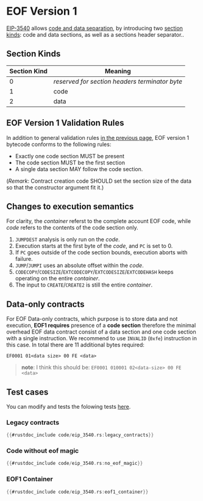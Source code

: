 # EOF Version 1

[EIP-3540](https://eips.ethereum.org/EIPS/eip-3540) allows [code and data
separation](./eof_benefits.md#code-and-data-separation), by introducing two
[section kinds](#section-kinds): code and data sections, as well as a sections
header separator..

## Section Kinds

| Section Kind | Meaning                                       |
|--------------|-----------------------------------------------|
| 0            | *reserved for section headers terminator byte*|
| 1            | code                                          |
| 2            | data                                          |

## EOF Version 1 Validation Rules

In addition to general validation rules [in the previous
page](./evm_object_format.md#eof-format-validation), EOF version 1 bytecode
conforms to the following rules:

- Exactly one code section MUST be present
- The code section MUST be the first section
- A single data section MAY follow the code section.

(*Remark*: Contract creation code SHOULD set the section size of the data so
that the constructor argument fit it.)

## Changes to execution semantics

For clarity, the *container* referst to the complete account EOF code, while
*code* refers to the contents of the code section only.

1. `JUMPDEST` analysis is only run on the *code*.
1. Execution starts at the first byte of the *code*, and `PC` is set to 0.
1. If `PC` goes outside of the code section bounds, execution aborts with
   failure.
1. `JUMP`/`JUMPI` uses an absolute offset within the *code*.
1. `CODECOPY`/`CODESIZE`/`EXTCODECOPY`/`EXTCODESIZE`/`EXTCODEHASH` keeps
   operating on the entire *container*.
1. The input to `CREATE`/`CREATE2` is still the entire *container*.

## Data-only contracts

For EOF Data-only contracts, which purpose is to store data and not execution,
**EOF1 requires** presence of a **code section** therefore the minimal overhead
EOF data contract consist of a data section and one code section with a single
instruction. We recommend to use `INVALID` (`0xfe`) instruction in this case. In total
there are 11 additional bytes required:

`EF0001 01<data size> 00 FE <data>`

> **note**: I think this should be: `EF0001 010001 02<data-size> 00 FE <data>`

## Test cases

You can modify and tests the folowing tests [here](./tests_eip_3540.md).

### Legacy contracts

```rust
{{#rustdoc_include code/eip_3540.rs:legacy_contracts}}
```

### Code without eof magic

```rust
{{#rustdoc_include code/eip_3540.rs:no_eof_magic}}
```

### EOF1 Container


```rust
{{#rustdoc_include code/eip_3540.rs:eof1_container}}
```

